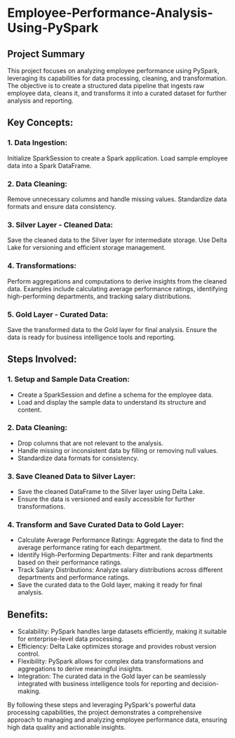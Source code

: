 # Employee-Performance-Analysis-Using-PySpark
## Project Summary
This project focuses on analyzing employee performance using PySpark, leveraging its capabilities for data processing, cleaning, and transformation. The objective is to create a structured data pipeline that ingests raw employee data, cleans it, and transforms it into a curated dataset for further analysis and reporting.
## Key Concepts:
### 1.	Data Ingestion:
  Initialize SparkSession to create a Spark application.
  Load sample employee data into a Spark DataFrame.
### 2.	Data Cleaning:
  Remove unnecessary columns and handle missing values.
  Standardize data formats and ensure data consistency.
### 3.	Silver Layer - Cleaned Data:
  Save the cleaned data to the Silver layer for intermediate storage.
  Use Delta Lake for versioning and efficient storage management.
### 4.	Transformations:
  Perform aggregations and computations to derive insights from the cleaned data.
  Examples include calculating average performance ratings, identifying high-performing departments, and tracking salary distributions.
### 5.	Gold Layer - Curated Data:
  Save the transformed data to the Gold layer for final analysis.
  Ensure the data is ready for business intelligence tools and reporting.
## Steps Involved:
### 1.	Setup and Sample Data Creation:
-	Create a SparkSession and define a schema for the employee data.
-	Load and display the sample data to understand its structure and content.
### 2.	Data Cleaning:
- Drop columns that are not relevant to the analysis.
- Handle missing or inconsistent data by filling or removing null values.
- Standardize data formats for consistency.
### 3.	Save Cleaned Data to Silver Layer:
- Save the cleaned DataFrame to the Silver layer using Delta Lake.
- Ensure the data is versioned and easily accessible for further transformations.
### 4.	Transform and Save Curated Data to Gold Layer:
- Calculate Average Performance Ratings: Aggregate the data to find the average performance rating for each department.
- Identify High-Performing Departments: Filter and rank departments based on their performance ratings.
- Track Salary Distributions: Analyze salary distributions across different departments and performance ratings.
- Save the curated data to the Gold layer, making it ready for final analysis.
## Benefits:
-	Scalability: PySpark handles large datasets efficiently, making it suitable for enterprise-level data processing.
-	Efficiency: Delta Lake optimizes storage and provides robust version control.
-	Flexibility: PySpark allows for complex data transformations and aggregations to derive meaningful insights.
- Integration: The curated data in the Gold layer can be seamlessly integrated with business intelligence tools for reporting and decision-making.

By following these steps and leveraging PySpark's powerful data processing capabilities, the project demonstrates a comprehensive approach to managing and analyzing employee performance data, ensuring high data quality and actionable insights.

